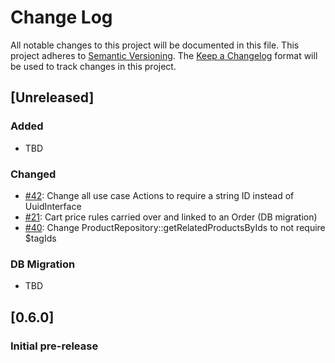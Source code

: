 # Change Log
All notable changes to this project will be documented in this file.
This project adheres to [Semantic Versioning](http://semver.org/).
The [Keep a Changelog](http://keepachangelog.com/) format will be
used to track changes in this project.

## [Unreleased]

### Added
- TBD

### Changed
- [#42](../../issues/42): Change all use case Actions to require a string ID instead of UuidInterface
- [#21](../../issues/21): Cart price rules carried over and linked to an Order (DB migration)
- [#40](../../issues/40): Change ProductRepository::getRelatedProductsByIds to not require $tagIds

### DB Migration
- TBD

## [0.6.0]

### Initial pre-release
